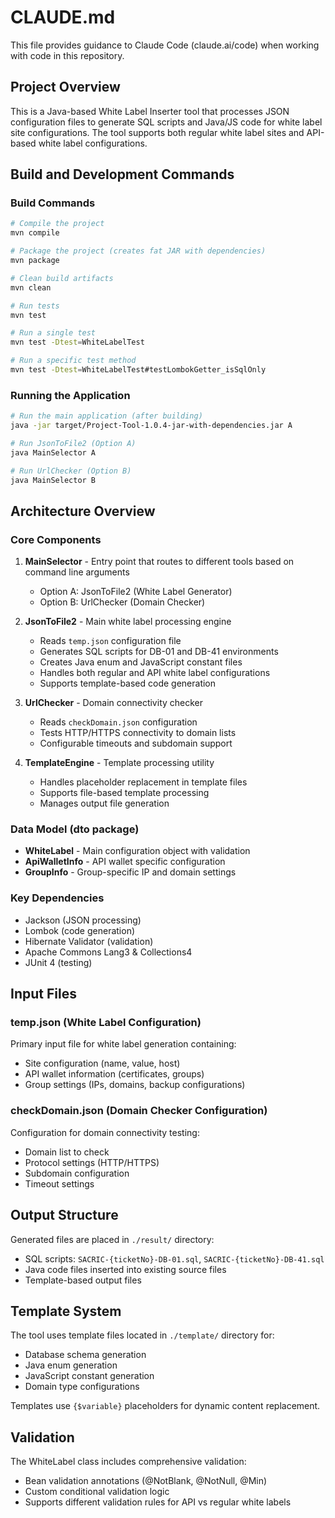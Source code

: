 # CLAUDE.md

This file provides guidance to Claude Code (claude.ai/code) when working with code in this repository.

## Project Overview

This is a Java-based White Label Inserter tool that processes JSON configuration files to generate SQL scripts and Java/JS code for white label site configurations. The tool supports both regular white label sites and API-based white label configurations.

## Build and Development Commands

### Build Commands
```bash
# Compile the project
mvn compile

# Package the project (creates fat JAR with dependencies)
mvn package

# Clean build artifacts
mvn clean

# Run tests
mvn test

# Run a single test
mvn test -Dtest=WhiteLabelTest

# Run a specific test method
mvn test -Dtest=WhiteLabelTest#testLombokGetter_isSqlOnly
```

### Running the Application
```bash
# Run the main application (after building)
java -jar target/Project-Tool-1.0.4-jar-with-dependencies.jar A

# Run JsonToFile2 (Option A)
java MainSelector A

# Run UrlChecker (Option B)  
java MainSelector B
```

## Architecture Overview

### Core Components

1. **MainSelector** - Entry point that routes to different tools based on command line arguments
   - Option A: JsonToFile2 (White Label Generator)
   - Option B: UrlChecker (Domain Checker)

2. **JsonToFile2** - Main white label processing engine
   - Reads `temp.json` configuration file
   - Generates SQL scripts for DB-01 and DB-41 environments
   - Creates Java enum and JavaScript constant files
   - Handles both regular and API white label configurations
   - Supports template-based code generation

3. **UrlChecker** - Domain connectivity checker
   - Reads `checkDomain.json` configuration
   - Tests HTTP/HTTPS connectivity to domain lists
   - Configurable timeouts and subdomain support

4. **TemplateEngine** - Template processing utility
   - Handles placeholder replacement in template files
   - Supports file-based template processing
   - Manages output file generation

### Data Model (dto package)

- **WhiteLabel** - Main configuration object with validation
- **ApiWalletInfo** - API wallet specific configuration
- **GroupInfo** - Group-specific IP and domain settings

### Key Dependencies

- Jackson (JSON processing)
- Lombok (code generation)
- Hibernate Validator (validation)
- Apache Commons Lang3 & Collections4
- JUnit 4 (testing)

## Input Files

### temp.json (White Label Configuration)
Primary input file for white label generation containing:
- Site configuration (name, value, host)
- API wallet information (certificates, groups)
- Group settings (IPs, domains, backup configurations)

### checkDomain.json (Domain Checker Configuration)
Configuration for domain connectivity testing:
- Domain list to check
- Protocol settings (HTTP/HTTPS)
- Subdomain configuration
- Timeout settings

## Output Structure

Generated files are placed in `./result/` directory:
- SQL scripts: `SACRIC-{ticketNo}-DB-01.sql`, `SACRIC-{ticketNo}-DB-41.sql`
- Java code files inserted into existing source files
- Template-based output files

## Template System

The tool uses template files located in `./template/` directory for:
- Database schema generation
- Java enum generation
- JavaScript constant generation
- Domain type configurations

Templates use `{$variable}` placeholders for dynamic content replacement.

## Validation

The WhiteLabel class includes comprehensive validation:
- Bean validation annotations (@NotBlank, @NotNull, @Min)
- Custom conditional validation logic
- Supports different validation rules for API vs regular white labels